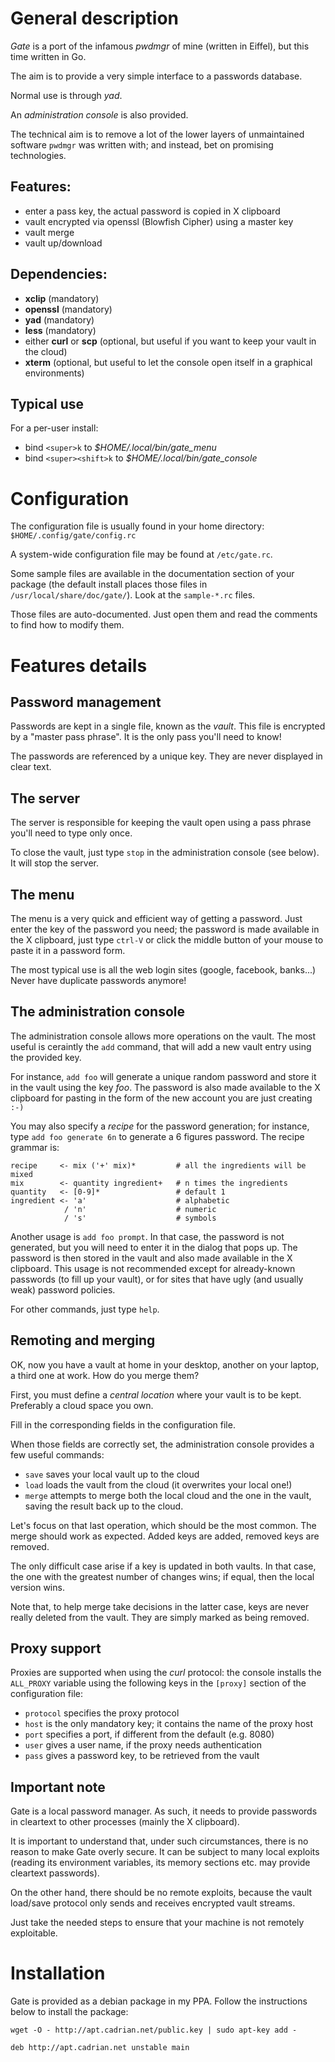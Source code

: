 # General description

*Gate* is a port of the infamous *pwdmgr* of mine (written in Eiffel),
but this time written in Go.

The aim is to provide a very simple interface to a passwords database.

Normal use is through *yad*.

An *administration console* is also provided.

The technical aim is to remove a lot of the lower layers of
unmaintained software `pwdmgr` was written with; and instead, bet on
promising technologies.

## Features:

 - enter a pass key, the actual password is copied in X clipboard
 - vault encrypted via openssl (Blowfish Cipher) using a master key
 - vault merge
 - vault up/download

## Dependencies:

 - **xclip** (mandatory)
 - **openssl** (mandatory)
 - **yad** (mandatory)
 - **less** (mandatory)
 - either **curl** or **scp** (optional, but useful if you want to
     keep your vault in the cloud)
 - **xterm** (optional, but useful to let the console open itself in
     a graphical environments)

## Typical use

For a per-user install:

 - bind `<super>k` to *$HOME/.local/bin/gate_menu*
 - bind `<super><shift>k` to *$HOME/.local/bin/gate_console*

# Configuration

The configuration file is usually found in your home directory:
`$HOME/.config/gate/config.rc`

A system-wide configuration file may be found at `/etc/gate.rc`.

Some sample files are available in the documentation section of your
package (the default install places those files in
`/usr/local/share/doc/gate/`). Look at the `sample-*.rc` files.

Those files are auto-documented. Just open them and read the comments
to find how to modify them.

# Features details

## Password management

Passwords are kept in a single file, known as the *vault*. This file
is encrypted by a "master pass phrase". It is the only pass you'll
need to know!

The passwords are referenced by a unique key. They are never displayed
in clear text.

## The server

The server is responsible for keeping the vault open using a pass
phrase you'll need to type only once.

To close the vault, just type `stop` in the administration console
(see below). It will stop the server.

## The menu

The menu is a very quick and efficient way of getting a password. Just
enter the key of the password you need; the password is made available
in the X clipboard, just type `ctrl-V` or click the middle button of
your mouse to paste it in a password form.

The most typical use is all the web login sites (google, facebook,
banks...) Never have duplicate passwords anymore!

## The administration console

The administration console allows more operations on the vault. The
most useful is ceraintly the `add` command, that will add a new vault
entry using the provided key.

For instance, `add foo` will generate a unique random password and
store it in the vault using the key *foo*. The password is also made
available to the X clipboard for pasting in the form of the new
account you are just creating `:-)`

You may also specify a *recipe* for the password generation; for
instance, type `add foo generate 6n` to generate a 6 figures
password. The recipe grammar is:

    recipe     <- mix ('+' mix)*         # all the ingredients will be mixed
    mix        <- quantity ingredient+   # n times the ingredients
    quantity   <- [0-9]*                 # default 1
    ingredient <- 'a'                    # alphabetic
                / 'n'                    # numeric
                / 's'                    # symbols

Another usage is `add foo prompt`. In that case, the password is not
generated, but you will need to enter it in the dialog that pops
up. The password is then stored in the vault and also made available
in the X clipboard. This usage is not recommended except for
already-known passwords (to fill up your vault), or for sites that
have ugly (and usually weak) password policies.

For other commands, just type `help`.

## Remoting and merging

OK, now you have a vault at home in your desktop, another on your
laptop, a third one at work. How do you merge them?

First, you must define a *central location* where your vault is to be
kept. Preferably a cloud space you own.

Fill in the corresponding fields in the configuration file.

When those fields are correctly set, the administration console
provides a few useful commands:

 - `save` saves your local vault up to the cloud
 - `load` loads the vault from the cloud (it overwrites your local one!)
 - `merge` attempts to merge both the local cloud and the one in the
   vault, saving the result back up to the cloud.

Let's focus on that last operation, which should be the most
common. The merge should work as expected. Added keys are added,
removed keys are removed.

The only difficult case arise if a key is updated in both vaults. In
that case, the one with the greatest number of changes wins; if equal,
then the local version wins.

Note that, to help merge take decisions in the latter case, keys are
never really deleted from the vault. They are simply marked as being
removed.

## Proxy support

Proxies are supported when using the *curl* protocol: the console
installs the `ALL_PROXY` variable using the following keys in the
`[proxy]` section of the configuration file:

 - `protocol` specifies the proxy protocol
 - `host` is the only mandatory key; it contains the name of the proxy host
 - `port` specifies a port, if different from the default (e.g. 8080)
 - `user` gives a user name, if the proxy needs authentication
 - `pass` gives a password key, to be retrieved from the vault

## Important note

Gate is a local password manager. As such, it needs to provide
passwords in cleartext to other processes (mainly the X clipboard).

It is important to understand that, under such circumstances, there is
no reason to make Gate overly secure. It can be subject to many
local exploits (reading its environment variables, its memory sections
etc. may provide cleartext passwords).

On the other hand, there should be no remote exploits, because the
vault load/save protocol only sends and receives encrypted vault
streams.

Just take the needed steps to ensure that your machine is not remotely
exploitable.

# Installation

Gate is provided as a debian package in my PPA. Follow the
instructions below to install the package:

    wget -O - http://apt.cadrian.net/public.key | sudo apt-key add -

    deb http://apt.cadrian.net unstable main
